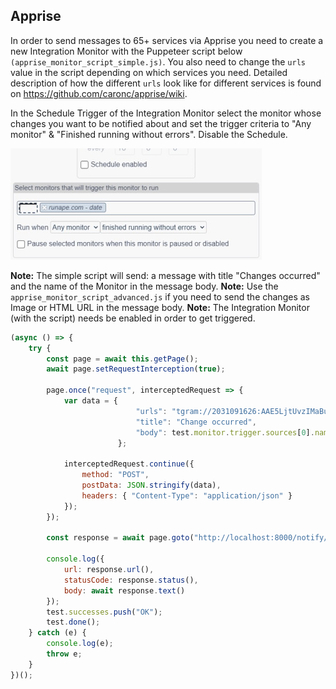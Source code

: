 
## Apprise

In order to send messages to 65+ services via Apprise you need to create a new Integration Monitor with the Puppeteer script below `(apprise_monitor_script_simple.js)`. You also need to change the `urls` value in the script depending on which services you need. Detailed description of how the different `urls` look like for different services is found on https://github.com/caronc/apprise/wiki.

In the Schedule Trigger of the Integration Monitor select the monitor whose changes you want to be notified about and set the trigger criteria to "Any monitor" & "Finished running without errors". Disable the Schedule.

![img](https://github.com/RunApe/MediaFiles/raw/master/Git/triggeringMonitor.jpg)


**Note:** The simple script will send: a message with title "Changes occurred" and the name of the Monitor in the message body.
**Note:** Use the `apprise_monitor_script_advanced.js` if you need to send the changes as Image or HTML URL in the message body.
**Note:** The Integration Monitor (with the script) needs be enabled in order to get triggered.

```javascript
(async () => {
    try {
        const page = await this.getPage();
        await page.setRequestInterception(true);

        page.once("request", interceptedRequest => {
            var data = {
                            "urls": "tgram://2031091626:AAE5LjtUvzIMaBudC1iIcUZ1742xtTvDIYk/-1001557657624/",
                            "title": "Change occurred",
                            "body": test.monitor.trigger.sources[0].name //See https://github.com/RunApe/MonitorScripts,
                        };

            interceptedRequest.continue({
                method: "POST",
                postData: JSON.stringify(data),
                headers: { "Content-Type": "application/json" }
            });
        });

        const response = await page.goto("http://localhost:8000/notify/");

        console.log({
            url: response.url(),
            statusCode: response.status(),
            body: await response.text()
        });
        test.successes.push("OK");
        test.done();
    } catch (e) {
        console.log(e);
        throw e;
    }
})();
```
